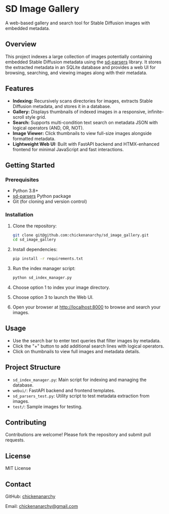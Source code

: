 # SD Image Gallery

A web-based gallery and search tool for Stable Diffusion images with embedded metadata.

## Overview

This project indexes a large collection of images potentially containing embedded Stable Diffusion metadata using the [sd-parsers](https://github.com/d3x-at/sd-parsers) library. It stores the extracted metadata in an SQLite database and provides a web UI for browsing, searching, and viewing images along with their metadata.

## Features

- **Indexing:** Recursively scans directories for images, extracts Stable Diffusion metadata, and stores it in a database.
- **Gallery:** Displays thumbnails of indexed images in a responsive, infinite-scroll style grid.
- **Search:** Supports multi-condition text search on metadata JSON with logical operators (AND, OR, NOT).
- **Image Viewer:** Click thumbnails to view full-size images alongside formatted metadata.
- **Lightweight Web UI:** Built with FastAPI backend and HTMX-enhanced frontend for minimal JavaScript and fast interactions.

## Getting Started

### Prerequisites

- Python 3.8+
- [sd-parsers](https://github.com/d3x-at/sd-parsers) Python package
- Git (for cloning and version control)

### Installation

1. Clone the repository:

   ```bash
   git clone git@github.com:chickenanarchy/sd_image_gallery.git
   cd sd_image_gallery
   ```

2. Install dependencies:

   ```bash
   pip install -r requirements.txt
   ```

3. Run the index manager script:

   ```bash
   python sd_index_manager.py
   ```

4. Choose option 1 to index your image directory.

5. Choose option 3 to launch the Web UI.

6. Open your browser at [http://localhost:8000](http://localhost:8000) to browse and search your images.

## Usage

- Use the search bar to enter text queries that filter images by metadata.
- Click the "+" button to add additional search lines with logical operators.
- Click on thumbnails to view full images and metadata details.

## Project Structure

- `sd_index_manager.py`: Main script for indexing and managing the database.
- `webui/`: FastAPI backend and frontend templates.
- `sd_parsers_test.py`: Utility script to test metadata extraction from images.
- `test/`: Sample images for testing.

## Contributing

Contributions are welcome! Please fork the repository and submit pull requests.

## License

MIT License

## Contact

GitHub: [chickenanarchy](https://github.com/chickenanarchy)

Email: chickenanarchy@gmail.com

